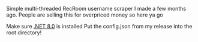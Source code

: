 Simple multi-threaded RecRoom username scraper I made a few months ago. People are selling this for overpriced money so here ya go

Make sure [.NET 8.0](https://dotnet.microsoft.com/en-us/download/dotnet/8.0) is installed 
Put the config.json from my release into the root directory!
